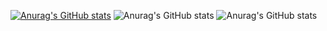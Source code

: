 [![Anurag's GitHub stats](https://github-readme-stats.vercel.app/apiBeKowalsky=anuraghazra)](https://github.com/anuraghazra/github-readme-stats)
![Anurag's GitHub stats](https://github-readme-stats.vercel.app/apiBeKowalsky=anuraghazra&count_private=true)
![Anurag's GitHub stats](https://github-readme-stats.vercel.app/apiBeKowalsky=anuraghazra&show_icons=true)
